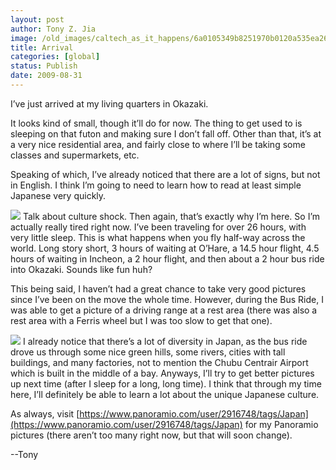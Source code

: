 ```yaml
---
layout: post
author: Tony Z. Jia
image: /old_images/caltech_as_it_happens/6a0105349b8251970b0120a535ea26970b.jpg
title: Arrival
categories: [global]
status: Publish
date: 2009-08-31
---
```



I’ve just arrived at my living quarters in Okazaki.

It looks kind of small, though it’ll do for now. The thing to get used to is sleeping on that futon and making sure I don’t fall off. Other than that, it’s at a very nice residential area, and fairly close to where I’ll be taking some classes and supermarkets, etc.

Speaking of which, I’ve already noticed that there are a lot of signs, but not in English. I think I’m going to need to learn how to read at least simple Japanese very quickly. 


![](/old_images/caltech_as_it_happens/6a0105349b8251970b0120a58cbca4970c.jpg)
Talk about culture shock. Then again, that’s exactly why I’m here. 
So I’m actually really tired right now. I’ve been traveling for over 26 hours, with very little sleep. This is what happens when you fly half-way across the world. Long story short, 3 hours of waiting at O’Hare, a 14.5 hour flight, 4.5 hours of waiting in Incheon, a 2 hour flight, and then about a 2 hour bus ride into Okazaki. Sounds like fun huh?

This being said, I haven’t had a great chance to take very good pictures since I’ve been on the move the whole time. However, during the Bus Ride, I was able to get a picture of a driving range at a rest area (there was also a rest area with a Ferris wheel but I was too slow to get that one). 


![](/old_images/caltech_as_it_happens/6a0105349b8251970b0120a58cbe0f970c.jpg)
I already notice that there’s a lot of diversity in Japan, as the bus ride drove us through some nice green hills, some rivers, cities with tall buildings, and many factories, not to mention the Chubu Centrair Airport which is built in the middle of a bay. Anyways, I’ll try to get better pictures up next time (after I sleep for a long, long time). I think that through my time here, I’ll definitely be able to learn a lot about the unique Japanese culture. 

As always, visit [https://www.panoramio.com/user/2916748/tags/Japan](https://www.panoramio.com/user/2916748/tags/Japan) for my Panoramio pictures (there aren’t too many right now, but that will soon change).

--Tony

